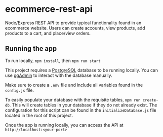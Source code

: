 # ecommerce-rest-api
Node/Express REST API to provide typical functionality found in an ecommerce website.  Users can create accounts, view products, add products to a cart, and place/view orders.

## Running the app
To run locally, `npm install`, then `npm run start`

This project requires a [PostgreSQL](https://www.postgresql.org/) database to be running locally. You can use [pgAdmin](https://www.pgadmin.org/) to interact with the database manually. 

Make sure to create a `.env` file and include all variables found in the `config.js` file.

To easily populate your database with the requisite tables, `npm run create-db`.  This will create tables in your database if they do not already exist.  The configuration for this script can be found in the  `initializeDatabase.js` file located in the root of this project.

Once the app is running locally, you can access the API at `http://localhost:<your-port>`